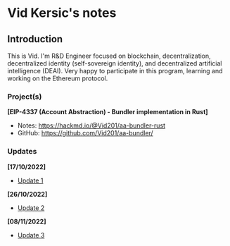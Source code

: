 # Vid Kersic's notes

## Introduction

This is Vid. I'm R&D Engineer focused on blockchain, decentralization, decentralized identity (self-sovereign identity), and decentralized artificial intelligence (DEAI). Very happy to participate in this program, learning and working on the Ethereum protocol. 

### Project(s)

**[EIP-4337 (Account Abstraction) - Bundler implementation in Rust]**
- Notes:  https://hackmd.io/@Vid201/aa-bundler-rust
- GitHub: https://github.com/Vid201/aa-bundler/

### Updates

**[17/10/2022]**
- [Update 1](https://hackmd.io/@Vid201/epf-the-third-cohort-update-1)

**[26/10/2022]**
- [Update 2](https://hackmd.io/@Vid201/epf-the-third-cohort-update-2)

**[08/11/2022]**
- [Update 3](https://hackmd.io/@Vid201/epf-the-third-cohort-update-3)